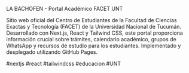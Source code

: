 LA BACHOFEN - Portal Académico FACET UNT

Sitio web oficial del Centro de Estudiantes de la Facultad de Ciencias Exactas y Tecnología (FACET) de la Universidad Nacional de Tucumán. Desarrollado con Next.js, React y Tailwind CSS, este portal proporciona información crucial sobre trámites, calendario académico, grupos de WhatsApp y recursos de estudio para los estudiantes. Implementado y desplegado utilizando GitHub Pages.

#nextjs #react #tailwindcss #educacion #UNT
